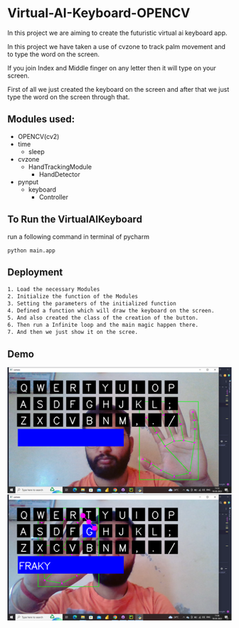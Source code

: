 # Virtual-AI-Keyboard-OPENCV

In this project we are aiming to create the futuristic virtual ai keyboard app.

In this project we have taken a use of cvzone to track palm movement and to type the word on the screen.

If you join Index and Middle finger on any letter then it will type on your screen.

First of all we just created the keyboard on the screen and after that we just type the word on the screen through that.

## Modules used:
* OPENCV(cv2)
* time
    * sleep
* cvzone
    * HandTrackingModule
        * HandDetector
* pynput
    * keyboard
        * Controller

## To Run the VirtualAIKeyboard
run a following command in terminal of pycharm
```
python main.app
```
## Deployment
```
1. Load the necessary Modules
2. Initialize the function of the Modules
3. Setting the parameters of the initialized function
4. Defined a function which will draw the keyboard on the screen.
5. And also created the class of the creation of the button.
6. Then run a Infinite loop and the main magic happen there.
7. And then we just show it on the scree.
```


## Demo

![App Screenshot](https://raw.githubusercontent.com/Franky-Saxena/Virtual-AI-Keyboard-OPENCV/main/Untitled1.png)
![App Screenshot](https://raw.githubusercontent.com/Franky-Saxena/Virtual-AI-Keyboard-OPENCV/main/Untitled2.png)

